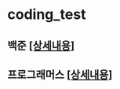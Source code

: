 # coding_test
## 백준 [[상세내용]](https://github.com/kbjung/Study/tree/main/coding_test/baekjoon#readme)
## 프로그래머스 [[상세내용]](https://github.com/kbjung/Study/tree/main/coding_test/programmers#readme)
